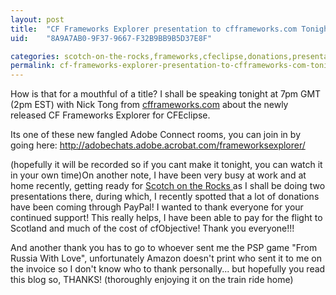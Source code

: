 ```yaml
---
layout: post
title:  "CF Frameworks Explorer presentation to cfframeworks.com Tonight!"
uid:	"8A9A7AB0-9F37-9667-F32B9BB9B5D37E8F"

categories: scotch-on-the-rocks,frameworks,cfeclipse,donations,presentations
permalink: cf-frameworks-explorer-presentation-to-cfframeworks-com-tonight
---
```

How is that for a mouthful of a title? I shall be speaking tonight at 7pm GMT (2pm EST) with Nick Tong from <a href="http://www.cfframeworks.com">cfframeworks.com</a> about the newly released CF Frameworks Explorer for CFEclipse.

Its one of these new fangled Adobe Connect rooms,  you can join in by going here: <a href="http://adobechats.adobe.acrobat.com/frameworksexplorer/">http://adobechats.adobe.acrobat.com/frameworksexplorer/</a>

(hopefully it will be recorded so if you cant make it tonight, you can watch it in your own time)On another note, I have been very busy at work and at home recently, getting ready for <a href="http://scotch.scottishcfug.com/">Scotch on the Rocks </a> as I shall be doing two presentations there, during which, I recently spotted that a lot of donations have been coming through PayPal! I wanted to thank everyone for your continued support! This really helps, I have been able to pay for the flight to Scotland and much of the cost of cfObjective! Thank you everyone!!!

And another thank you has to go to whoever sent me the PSP game "From Russia With Love", unfortunately Amazon doesn't print  who sent it to me on the invoice so I don't know who to thank personally... but hopefully you read this blog so, THANKS! (thoroughly enjoying it on the train ride home)